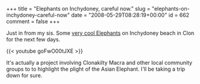 +++
title = "Elephants on Inchydoney, careful now."
slug = "elephants-on-inchydoney-careful-now"
date = "2008-05-29T08:28:19+00:00"
id = 662
comment = false
+++

Just in from my sis. Some [very cool Elephants](http://macra.infopop.cc/eve/forums/a/tpc/f/764608735/m/3101041382) on Inchydoney beach in Clon for the next few days.

{{< youtube goFwO00tJXE >}}


It's actually a project involving Clonakilty Macra and other local community groups to to highlight the plight of the Asian Elephant. I'll be taking a trip down for sure.
